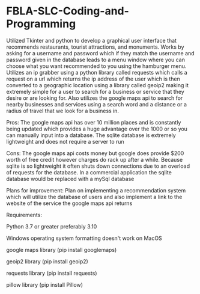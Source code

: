# FBLA-SLC-Coding-and-Programming

Utilized Tkinter and python to develop a graphical user interface that recommends restaurants, tourist attractions, and monuments.
Works by asking for a username and password which if they match the username and password given in the database leads to a menu window where you can choose what you want recommended to you using the hamburger menu.
Utilizes an ip grabber using a python library called requests which calls a request on a url which returns the ip address of the user which is then converted to a geographic location using a library called geoip2 making it extremely simple for a user to search for a business or service that they desire or are looking for.
Also utilizes the google maps api to search for nearby businesses and services using a search word and a distance or a radius of travel that we look for a business in. 

Pros:
The google maps api has over 10 million places and is constantly being updated which provides a huge advantage over the 1000 or so you can manually input into a database.
The sqlite database is extremely lightweight and does not require a server to run

Cons:
The google maps api costs money but google does provide $200 worth of free credit however charges do rack up after a while.
Because sqlite is so lightweight it often shuts down connections due to an overload of requests for the database. In a commercial application the sqlite database would be replaced with a mySql database

Plans for improvement: 
Plan on implementing a recommendation system which will utilize the database of users and also implement a link to the website of the service the google maps api returns

Requirements: 

Python 3.7 or greater preferably 3.10

Windows operating system formatting doesn't work on MacOS

google maps library (pip install googlemaps)

geoip2 library (pip install geoip2)

requests library (pip install requests)

pillow library (pip install Pillow)
 
